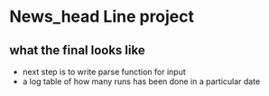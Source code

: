 # News_head Line project

## what the final looks like
  - next step is to write parse function for input
  - a log table of how many runs has been done in a particular date
